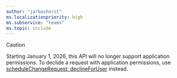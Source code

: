 ```yaml
---
author: "jarbashorst"
ms.localizationpriority: high
ms.subservice: "teams"
ms.topic: include
---
```


<!-- markdownlint-disable MD041-->

> [!CAUTION]
> Starting January 1, 2026, this API will no longer support application permissions. To declide a request with application permissions, use [scheduleChangeRequest: declineForUser](../api/schedulechangerequest-declineforuser.md) instead.

